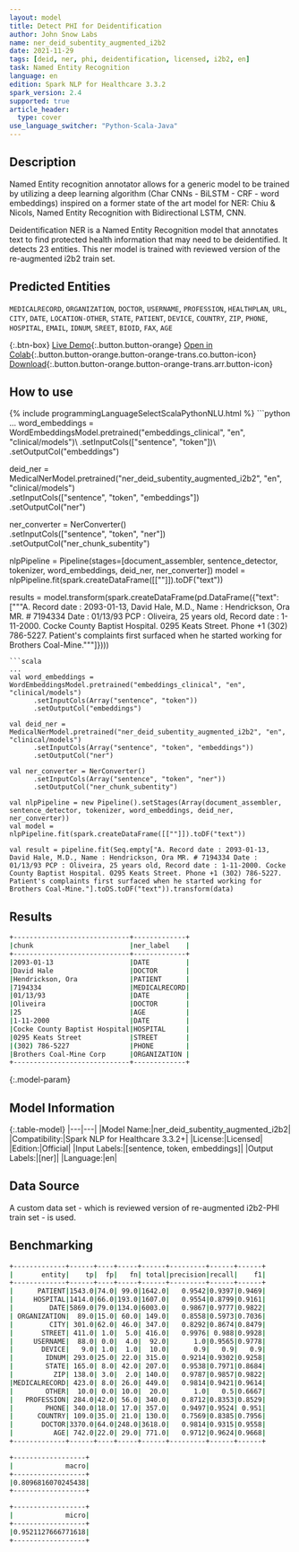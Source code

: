 ```yaml
---
layout: model
title: Detect PHI for Deidentification
author: John Snow Labs
name: ner_deid_subentity_augmented_i2b2
date: 2021-11-29
tags: [deid, ner, phi, deidentification, licensed, i2b2, en]
task: Named Entity Recognition
language: en
edition: Spark NLP for Healthcare 3.3.2
spark_version: 2.4
supported: true
article_header:
  type: cover
use_language_switcher: "Python-Scala-Java"
---
```


## Description

Named Entity recognition annotator allows for a generic model to be trained by utilizing a deep learning algorithm (Char CNNs - BiLSTM - CRF - word embeddings) inspired on a former state of the art model for NER: Chiu & Nicols, Named Entity Recognition with Bidirectional LSTM, CNN. 

Deidentification NER is a Named Entity Recognition model that annotates text to find protected health information that may need to be deidentified. It detects 23 entities. This ner model is trained with reviewed version of the re-augmented i2b2 train set.

## Predicted Entities

`MEDICALRECORD`, `ORGANIZATION`, `DOCTOR`, `USERNAME`, `PROFESSION`, `HEALTHPLAN`, `URL`, `CITY`, `DATE`, `LOCATION-OTHER`, `STATE`, `PATIENT`, `DEVICE`, `COUNTRY`, `ZIP`, `PHONE`, `HOSPITAL`, `EMAIL`, `IDNUM`, `SREET`, `BIOID`, `FAX`, `AGE`

{:.btn-box}
[Live Demo](https://demo.johnsnowlabs.com/healthcare/NER_DEMOGRAPHICS/){:.button.button-orange}
[Open in Colab](https://colab.research.google.com/github/JohnSnowLabs/spark-nlp-workshop/blob/master/tutorials/Certification_Trainings/Healthcare/4.Clinical_DeIdentification.ipynb){:.button.button-orange.button-orange-trans.co.button-icon}
[Download](https://s3.amazonaws.com/auxdata.johnsnowlabs.com/clinical/models/ner_deid_subentity_augmented_i2b2_en_3.3.2_2.4_1638185564971.zip){:.button.button-orange.button-orange-trans.arr.button-icon}

## How to use



<div class="tabs-box" markdown="1">
{% include programmingLanguageSelectScalaPythonNLU.html %}
```python
...
word_embeddings = WordEmbeddingsModel.pretrained("embeddings_clinical", "en", "clinical/models")\
      .setInputCols(["sentence", "token"])\
      .setOutputCol("embeddings")

deid_ner = MedicalNerModel.pretrained("ner_deid_subentity_augmented_i2b2", "en", "clinical/models") \
      .setInputCols(["sentence", "token", "embeddings"]) \
      .setOutputCol("ner")

ner_converter = NerConverter()\
      .setInputCols(["sentence", "token", "ner"])\
      .setOutputCol("ner_chunk_subentity")

nlpPipeline = Pipeline(stages=[document_assembler, sentence_detector, tokenizer, word_embeddings, deid_ner, ner_converter])
model = nlpPipeline.fit(spark.createDataFrame([[""]]).toDF("text"))

results = model.transform(spark.createDataFrame(pd.DataFrame({"text": ["""A. Record date : 2093-01-13, David Hale, M.D., Name : Hendrickson, Ora MR. # 7194334 Date : 01/13/93 PCP : Oliveira, 25 years old, Record date : 1-11-2000. Cocke County Baptist Hospital. 0295 Keats Street. Phone +1 (302) 786-5227. Patient's complaints first surfaced when he started working for Brothers Coal-Mine."""]})))
```
```scala
...
val word_embeddings = WordEmbeddingsModel.pretrained("embeddings_clinical", "en", "clinical/models")
      .setInputCols(Array("sentence", "token"))
      .setOutputCol("embeddings")

val deid_ner = MedicalNerModel.pretrained("ner_deid_subentity_augmented_i2b2", "en", "clinical/models") 
      .setInputCols(Array("sentence", "token", "embeddings")) 
      .setOutputCol("ner")

val ner_converter = NerConverter()
      .setInputCols(Array("sentence", "token", "ner"))
      .setOutputCol("ner_chunk_subentity")

val nlpPipeline = new Pipeline().setStages(Array(document_assembler, sentence_detector, tokenizer, word_embeddings, deid_ner, ner_converter))
val model = nlpPipeline.fit(spark.createDataFrame([[""]]).toDF("text"))

val result = pipeline.fit(Seq.empty["A. Record date : 2093-01-13, David Hale, M.D., Name : Hendrickson, Ora MR. # 7194334 Date : 01/13/93 PCP : Oliveira, 25 years old, Record date : 1-11-2000. Cocke County Baptist Hospital. 0295 Keats Street. Phone +1 (302) 786-5227. Patient's complaints first surfaced when he started working for Brothers Coal-Mine."].toDS.toDF("text")).transform(data)
```
</div>

## Results

```bash
+-----------------------------+-------------+
|chunk                        |ner_label    |
+-----------------------------+-------------+
|2093-01-13                   |DATE         |
|David Hale                   |DOCTOR       |
|Hendrickson, Ora             |PATIENT      |
|7194334                      |MEDICALRECORD|
|01/13/93                     |DATE         |
|Oliveira                     |DOCTOR       |
|25                           |AGE          |
|1-11-2000                    |DATE         |
|Cocke County Baptist Hospital|HOSPITAL     |
|0295 Keats Street            |STREET       |
|(302) 786-5227               |PHONE        |
|Brothers Coal-Mine Corp      |ORGANIZATION |
+-----------------------------+-------------+
```

{:.model-param}
## Model Information

{:.table-model}
|---|---|
|Model Name:|ner_deid_subentity_augmented_i2b2|
|Compatibility:|Spark NLP for Healthcare 3.3.2+|
|License:|Licensed|
|Edition:|Official|
|Input Labels:|[sentence, token, embeddings]|
|Output Labels:|[ner]|
|Language:|en|

## Data Source

A custom data set - which is reviewed version of  re-augmented i2b2-PHI train set - is used.

## Benchmarking

```bash
+-------------+------+----+-----+------+---------+------+------+
|       entity|    tp|  fp|   fn| total|precision|recall|    f1|
+-------------+------+----+-----+------+---------+------+------+
|      PATIENT|1543.0|74.0| 99.0|1642.0|   0.9542|0.9397|0.9469|
|     HOSPITAL|1414.0|66.0|193.0|1607.0|   0.9554|0.8799|0.9161|
|         DATE|5869.0|79.0|134.0|6003.0|   0.9867|0.9777|0.9822|
| ORGANIZATION|  89.0|15.0| 60.0| 149.0|   0.8558|0.5973|0.7036|
|         CITY| 301.0|62.0| 46.0| 347.0|   0.8292|0.8674|0.8479|
|       STREET| 411.0| 1.0|  5.0| 416.0|   0.9976| 0.988|0.9928|
|     USERNAME|  88.0| 0.0|  4.0|  92.0|      1.0|0.9565|0.9778|
|       DEVICE|   9.0| 1.0|  1.0|  10.0|      0.9|   0.9|   0.9|
|        IDNUM| 293.0|25.0| 22.0| 315.0|   0.9214|0.9302|0.9258|
|        STATE| 165.0| 8.0| 42.0| 207.0|   0.9538|0.7971|0.8684|
|          ZIP| 138.0| 3.0|  2.0| 140.0|   0.9787|0.9857|0.9822|
|MEDICALRECORD| 423.0| 8.0| 26.0| 449.0|   0.9814|0.9421|0.9614|
|        OTHER|  10.0| 0.0| 10.0|  20.0|      1.0|   0.5|0.6667|
|   PROFESSION| 284.0|42.0| 56.0| 340.0|   0.8712|0.8353|0.8529|
|        PHONE| 340.0|18.0| 17.0| 357.0|   0.9497|0.9524| 0.951|
|      COUNTRY| 109.0|35.0| 21.0| 130.0|   0.7569|0.8385|0.7956|
|       DOCTOR|3370.0|64.0|248.0|3618.0|   0.9814|0.9315|0.9558|
|          AGE| 742.0|22.0| 29.0| 771.0|   0.9712|0.9624|0.9668|
+-------------+------+----+-----+------+---------+------+------+

+------------------+
|             macro|
+------------------+
|0.8096816070245438|
+------------------+

+------------------+
|             micro|
+------------------+
|0.9521127666771618|
+------------------+
```
